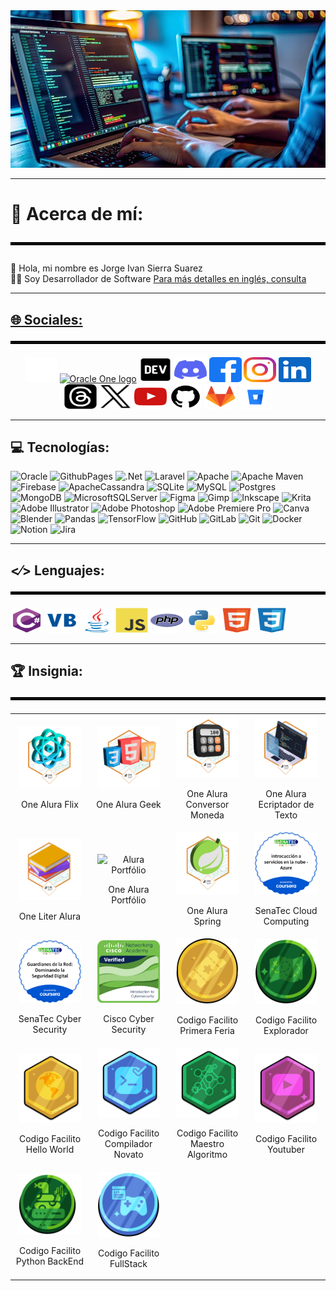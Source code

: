 <div align="center">
<img src="assets/images/techs/jpg/banner/developer.jpg" alt="Banner"/>
</div>

<hr>

# 💫 Acerca de mí:<br><hr style="border: 2px solid black;">
<div align="left">
👋 Hola, mi nombre es Jorge Ivan Sierra Suarez <br>👨‍💻 Soy Desarrollador de Software
<a href="README.md" target="_blank">Para más detalles en inglés, consulta 
</div>

<hr>

## 🌐 Sociales:<br><hr style="border: 2px solid black;">
<!--[![Behance](https://img.shields.io/badge/Behance-1769ff?logo=behance&logoColor=white)](https://behance.net/jissbossh)
[![Discord](https://img.shields.io/badge/Discord-%237289DA.svg?logo=discord&logoColor=white)](https://discord.gg/jissbossh)
[![Facebook](https://img.shields.io/badge/Facebook-%231877F2.svg?logo=Facebook&logoColor=white)](https://facebook.com/jissbossh)
[![Instagram](https://img.shields.io/badge/Instagram-%23E4405F.svg?logo=Instagram&logoColor=white)](https://instagram.com/jissbossh)
[![LinkedIn](https://img.shields.io/badge/LinkedIn-%230077B5.svg?logo=linkedin&logoColor=white)](https://linkedin.com/in/jissbossh)
[![Medium](https://img.shields.io/badge/Medium-12100E?logo=medium&logoColor=white)](https://medium.com/@jissbossh)
[![Pinterest](https://img.shields.io/badge/Pinterest-%23E60023.svg?logo=Pinterest&logoColor=white)](https://pinterest.com/jissbossh) [![Quora](https://img.shields.io/badge/Quora-%23B92B27.svg?logo=Quora&logoColor=white)](https://quora.com/profile/jissbossh)
[![Reddit](https://img.shields.io/badge/Reddit-%23FF4500.svg?logo=Reddit&logoColor=white)](https://reddit.com/user/jissbossh)
[![Stack Overflow](https://img.shields.io/badge/-Stackoverflow-FE7A16?logo=stack-overflow&logoColor=white)](https://stackoverflow.com/users/jissbossh)
[![TikTok](https://img.shields.io/badge/TikTok-%23000000.svg?logo=TikTok&logoColor=white)](https://tiktok.com/@jissbossh)
[![Twitch](https://img.shields.io/badge/Twitch-%239146FF.svg?logo=Twitch&logoColor=white)](https://twitch.tv/jissbossh)
[![X](https://img.shields.io/badge/X-black.svg?logo=X&logoColor=white)](https://x.com/jissbossh)
[![YouTube](https://img.shields.io/badge/YouTube-%23FF0000.svg?logo=YouTube&logoColor=white)](https://youtube.com/@jissbossh)
[![Codepen](https://img.shields.io/badge/Codepen-000000?style=for-the-badge&logo=codepen&logoColor=white)](https://codepen.io/jissbossh)
[![Mastodon](https://img.shields.io/badge/-MASTODON-%232B90D9?style=for-the-badge&logo=mastodon&logoColor=white)](https://mastodon.social/@jissbossh)

<hr>-->

<div align="center">
  <a href="https://app.aluracursos.com/user/jissbossh
" target="_blank"><img src="assets/icons/social/svg/alura/default.svg" width="52" height="40" alt="Alura logo"/></a>
  <a href="https://app.aluracursos.com/emprega-one/profile/jissbossh
" target="_blank"><img src="https://aprende.goodneighbors.cl/wp-content/uploads/2022/02/ONE_logo_rgb-768x408.png" width="52" height="40" alt="Oracle One logo"/></a>
  <a href="https://dev.to/jissbossh" target="_blank"><img src="assets/icons/social/svg/devto/default.svg" width="52" height="40" alt="Dev.To logo"/></a>
  <a href="https://discord.gg/JGSBF8UMup
" target="_blank"><img src="assets/icons/social/svg/discord/default.svg" width="52" height="40" alt="Discord logo"/></a>
  <a href="https://www.facebook.com/jissbossh" target="_blank"><img src="assets/icons/social/svg/facebook/default.svg" width="52" height="40" alt="Facebook logo"/></a>  
  <a href="https://www.instagram.com/jissbossh"><img src="assets/icons/social/svg/instagram/default.svg" width="52" height="40" alt="Instagram logo"/></a>
  <a href="https://www.linkedin.com/in/jissbossh"><img src="assets/icons/social/svg/linkedin/default.svg" width="52" height="40" alt="Linkedin logo"/></a>
  <a href="https://www.threads.net/@jissbossh"><img src="assets/icons/social/svg/threads/default.svg" width="52" height="40" alt="Threads logo"/></a>
  <!--<a href="https://www.tiktok.com/@jissbossh"><img src="assets/icons/social/svg/tiktok/default.svg" width="52" height="40" alt="Tiktok logo"/></a>
  <a href="https://www.twitch.tv/jissbossh"><img src="assets/icons/social/svg/twitch/default.svg" width="52" height="40" alt="Twitch logo"/></a>-->
  <a href="https://x.com/jissbossh"><img src="assets/icons/social/svg/x/default.svg" width="52" height="40" alt="X logo"/></a>
  <a href="https://www.youtube.com/@jissbossh"><img src="assets/icons/social/svg/youtube/default.svg" width="52" height="40" alt="Youtube logo"/></a>
  <a href="https://github.com/jissbossh" target="_blank"><img src="assets/icons/social/svg/github/default.svg" width="52" height="40" alt="GitHUb logo"/></a>
  <a href="https://gitlab.com/jissbossh/jissbossh" target="_blank"><img src="assets/icons/social/svg/gitlab/default.svg" width="52" height="40" alt="GitLab logo"/></a>
  <a href="https://bitbucket.org/jissbossh/jissbossh" target="_blank"><img src="assets/icons/social/svg/bitbucket/default.svg" width="52" height="40" alt="BitBucket logo"/></a>
</div>

<hr>

## 💻 Tecnologías:
<!--![C#](https://img.shields.io/badge/c%23-%23239120.svg?style=for-the-badge&logo=csharp&logoColor=white)
![Java](https://img.shields.io/badge/java-%23ED8B00.svg?style=for-the-badge&logo=openjdk&logoColor=white)
![HTML5](https://img.shields.io/badge/html5-%23E34F26.svg?style=for-the-badge&logo=html5&logoColor=white)
![PHP](https://img.shields.io/badge/php-%23777BB4.svg?style=for-the-badge&logo=php&logoColor=white)
![Python](https://img.shields.io/badge/python-3670A0?style=for-the-badge&logo=python&logoColor=ffdd54)
![JavaScript](https://img.shields.io/badge/javascript-%23323330.svg?style=for-the-badge&logo=javascript&logoColor=%23F7DF1E)
![CSS3](https://img.shields.io/badge/css3-%231572B6.svg?style=for-the-badge&logo=css3&logoColor=white)-->
![Oracle](https://img.shields.io/badge/Oracle-F80000?style=for-the-badge&logo=oracle&logoColor=white)
![GithubPages](https://img.shields.io/badge/github%20pages-121013?style=for-the-badge&logo=github&logoColor=white)
![.Net](https://img.shields.io/badge/.NET-5C2D91?style=for-the-badge&logo=.net&logoColor=white)
![Laravel](https://img.shields.io/badge/laravel-%23FF2D20.svg?style=for-the-badge&logo=laravel&logoColor=white)
![Apache](https://img.shields.io/badge/apache-%23D42029.svg?style=for-the-badge&logo=apache&logoColor=white)
![Apache Maven](https://img.shields.io/badge/Apache%20Maven-C71A36?style=for-the-badge&logo=Apache%20Maven&logoColor=white)
![Firebase](https://img.shields.io/badge/firebase-a08021?style=for-the-badge&logo=firebase&logoColor=ffcd34)
![ApacheCassandra](https://img.shields.io/badge/cassandra-%231287B1.svg?style=for-the-badge&logo=apache-cassandra&logoColor=white)
![SQLite](https://img.shields.io/badge/sqlite-%2307405e.svg?style=for-the-badge&logo=sqlite&logoColor=white)
![MySQL](https://img.shields.io/badge/mysql-4479A1.svg?style=for-the-badge&logo=mysql&logoColor=white)
![Postgres](https://img.shields.io/badge/postgres-%23316192.svg?style=for-the-badge&logo=postgresql&logoColor=white)
![MongoDB](https://img.shields.io/badge/MongoDB-%234ea94b.svg?style=for-the-badge&logo=mongodb&logoColor=white)
![MicrosoftSQLServer](https://img.shields.io/badge/Microsoft%20SQL%20Server-CC2927?style=for-the-badge&logo=microsoft%20sql%20server&logoColor=white) ![Figma](https://img.shields.io/badge/figma-%23F24E1E.svg?style=for-the-badge&logo=figma&logoColor=white)
![Gimp](https://img.shields.io/badge/Gimp-657D8B?style=for-the-badge&logo=gimp&logoColor=FFFFFF)
![Inkscape](https://img.shields.io/badge/Inkscape-e0e0e0?style=for-the-badge&logo=inkscape&logoColor=080A13)
![Krita](https://img.shields.io/badge/Krita-203759?style=for-the-badge&logo=krita&logoColor=EEF37B)
![Adobe Illustrator](https://img.shields.io/badge/adobe%20illustrator-%23FF9A00.svg?style=for-the-badge&logo=adobe%20illustrator&logoColor=white)
![Adobe Photoshop](https://img.shields.io/badge/adobe%20photoshop-%2331A8FF.svg?style=for-the-badge&logo=adobe%20photoshop&logoColor=white)
![Adobe Premiere Pro](https://img.shields.io/badge/Adobe%20Premiere%20Pro-9999FF.svg?style=for-the-badge&logo=Adobe%20Premiere%20Pro&logoColor=white)
![Canva](https://img.shields.io/badge/Canva-%2300C4CC.svg?style=for-the-badge&logo=Canva&logoColor=white)
![Blender](https://img.shields.io/badge/blender-%23F5792A.svg?style=for-the-badge&logo=blender&logoColor=white)
![Pandas](https://img.shields.io/badge/pandas-%23150458.svg?style=for-the-badge&logo=pandas&logoColor=white)
![TensorFlow](https://img.shields.io/badge/TensorFlow-%23FF6F00.svg?style=for-the-badge&logo=TensorFlow&logoColor=white)
![GitHub](https://img.shields.io/badge/github-%23121011.svg?style=for-the-badge&logo=github&logoColor=white)
![GitLab](https://img.shields.io/badge/gitlab-%23181717.svg?style=for-the-badge&logo=gitlab&logoColor=white)
![Git](https://img.shields.io/badge/git-%23F05033.svg?style=for-the-badge&logo=git&logoColor=white)
![Docker](https://img.shields.io/badge/docker-%230db7ed.svg?style=for-the-badge&logo=docker&logoColor=white)
![Notion](https://img.shields.io/badge/Notion-%23000000.svg?style=for-the-badge&logo=notion&logoColor=white)
![Jira](https://img.shields.io/badge/jira-%230A0FFF.svg?style=for-the-badge&logo=jira&logoColor=white)

<hr>

## <⁄> Lenguajes:<br><hr style="border: 2px solid black;">
<div align="left">
<a href="https://learn.microsoft.com/en-us/dotnet/csharp/" target="_blank"><img src="assets/icons/techs/svg/csharp/default.svg" width="52" height="40" alt="C# logo"/></a>
<a href="https://learn.microsoft.com/en-us/dotnet/visual-basic/" target="_blank"><img src="assets/icons/techs/svg/vb/default.svg" width="52" height="40" alt="Visual Basic logo"/></a>
<a href="https://www.oracle.com/java/" target="_blank"><img src="assets/icons/techs/svg/java/default.svg" width="52" height="40" alt="Java logo"/></a>
<a href="https://developer.mozilla.org/en/docs/Web/JavaScript" target="_blank"><img src="assets/icons/techs/svg/javascript/default.svg" width="52" height="40" alt="JavaScript logo"/></a>
<a href="https://www.php.net/manual/en/" target="_blank"><img src="assets/icons/techs/svg/php/default.svg" width="52" height="40" alt="Php logo"/></a>
<a href="https://docs.python.org/3/" target="_blank"><img src="assets/icons/techs/svg/python/default.svg" width="52" height="40" alt="Phython logo"/></a>
<a href="https://developer.mozilla.org/en/docs/Web/HTML" target="_blank"><img src="assets/icons/techs/svg/html/default.svg" width="52" height="40" alt="Html logo"/></a>
<a href="https://developer.mozilla.org/en/docs/Web/CSS" target="_blank"><img src="assets/icons/techs/svg/css/default.svg" width="52" height="40" alt="Css logo"/></a>
</div>

<hr>


## 🏆 Insignia:<br><hr style="border: 2px solid black;">

<table align="center">
  <tr>
    <td align="center" style="width: 15%;">
      <img src="assets/images/insignias/png/Badge-AluraFlix.png" alt="Alura Flix" style="max-width: 100px; width: 100%; height: auto;">
      <br>
      <p>One Alura Flix</p>
    </td>
    <td align="center" style="width: 15%;">
      <img src="assets/images/insignias/png/Badge-AluraGeek.png" alt="Alura Geek" style="max-width: 100px; width: 100%; height: auto;">
      <br>
      <p>One Alura Geek</p>
    </td>
    <td align="center" style="width: 15%;">
      <img src="assets/images/insignias/png/Badge-Conversor.png" alt="Alura Conversor Moneda" style="max-width: 100px; width: 100%; height: auto;">
      <br>
      <p>One Alura Conversor Moneda</p>
    </td>
    <td align="center" style="width: 15%;">
      <img src="assets/images/insignias/png/Badge-Ecriptador.png" alt="Alura Ecriptador de Texto" style="max-width: 100px; width: 100%; height: auto;">
      <br>
      <p>One Alura Ecriptador de Texto</p>
    </td>
  </tr>
  <tr>
    <td align="center" style="width: 25%;">
      <img src="assets/images/insignias/png/Badge-LiterAlura.png" alt="Liter Alura" style="max-width: 100px; width: 100%; height: auto;">
      <br>
      <p>One Liter Alura</p>
    </td>
    <td align="center" style="width: 25%;">
      <img src="assets/images/insignias/png/Badge-Portfólio.png" alt="Alura Portfólio" style="max-width: 100px; width: 100%; height: auto;">
      <br>
      <p>One Alura Portfólio</p>
    </td>
    <td align="center" style="width: 25%;">
      <img src="assets/images/insignias/png/Badge-Spring.png" alt="Alura Spring" style="max-width: 100px; width: 100%; height: auto;">
      <br>
      <p>One Alura Spring</p>
    </td>
    <td align="center" style="width: 25%;">
      <img src="assets/images/insignias/png/Badge-Cloud-Computing.png" alt="Cloud Computing" style="max-width: 100px; width: 100%; height: auto;">
      <br>
      <p>SenaTec Cloud Computing</p>
    </td>
  </tr>
  <tr>
    <td align="center" style="width: 25%;">
      <img src="assets/images/insignias/png/Badge-Cyber-Security.png" alt="Cyber Security" style="max-width: 100px; width: 100%; height: auto;">
      <br>
      <p>SenaTec Cyber Security</p>
    </td>
    <td align="center" style="width: 25%;">
      <img src="assets/images/insignias/png/Badge-Cyber-Security1.png" alt="Cyber Security" style="max-width: 100px; width: 100%; height: auto;">
      <br>
      <p>Cisco Cyber Security</p>
    </td>
    <td align="center" style="width: 25%;">
      <img src="assets/images/insignias/png/Badge-First-Feria.png" alt="Primera Feria" style="max-width: 100px; width: 100%; height: auto;">
      <br>
      <p>Codigo Facilito Primera Feria</p>
    </td>
    <td align="center" style="width: 25%;">
      <img src="assets/images/insignias/png/Badge-Explorador.png" alt="Explorador" style="max-width: 100px; width: 100%; height: auto;">
      <br>
      <p>Codigo Facilito Explorador</p>
    </td>
  </tr>
  <tr>
    <td align="center" style="width: 25%;">
      <img src="assets/images/insignias/png/Badge-Hello-World.png" alt="" style="max-width: 100px; width: 100%; height: auto;">
      <br>
      <p>Codigo Facilito Hello World</p>
    </td>
    <td align="center" style="width: 25%;">
      <img src="assets/images/insignias/png/Badge-Compilador-Novato.png" alt="Compilador Novato" style="max-width: 100px; width: 100%; height: auto;">
      <br>
      <p>Codigo Facilito Compilador Novato</p>
    </td>
    <td align="center" style="width: 25%;">
      <img src="assets/images/insignias/png/Badge-Maestro-de-Algoritmo.png" alt="Maestro Algoritmo" style="max-width: 100px; width: 100%; height: auto;">
      <br>
      <p>Codigo Facilito Maestro Algoritmo</p>
    </td>
    <td align="center" style="width: 25%;">
      <img src="assets/images/insignias/png/Badge-Youtuber.png" alt="Youtuber" style="max-width: 100px; width: 100%; height: auto;">
      <br>
      <p>Codigo Facilito Youtuber</p>
    </td>
  </tr>
  <tr>
    <td align="center" style="width: 25%;">
      <img src="assets/images/insignias/png/Badge-Python-Backend.png" alt="Python BackEnd" style="max-width: 100px; width: 100%; height: auto;">
      <br>
      <p>Codigo Facilito Python BackEnd</p>
    </td>
    <td align="center" style="width: 25%;">
      <img src="assets/images/insignias/png/Badge-Fullstack.png" alt="FullStack" style="max-width: 100px; width: 100%; height: auto;">
      <br>
      <p>Codigo Facilito FullStack</p>
    </td>
    <!--
    <td align="center" style="width: 25%;">
      <img src="assets/images/insignias/png/Badge-Maestro-de-Algoritmo.png" alt="" style="max-width: 100px; width: 100%; height: auto;">
      <br>
      <p></p>
    </td>
    <td align="center" style="width: 25%;">
      <img src="assets/images/insignias/png/Badge-Youtuber.png" alt="" style="max-width: 100px; width: 100%; height: auto;">
      <br>
      <p></p>
    </td>
    -->
  </tr>
</table>

<!--
<div align="left">
<img src="assets/images/insignias/png/Badge-AluraFlix.png" width="100" height="100" alt="Alura Flix"/>
<img src="assets/images/insignias/png/Badge-AluraGeek.png" width="100" height="100" alt="Alura Geek"/>
<img src="assets/images/insignias/png/Badge-Conversor.png" width="100" height="100" alt="Conversor"/>
<img src="assets/images/insignias/png/Badge-Ecriptador.png" width="100" height="100" alt="Ecriptador"/>  
<img src="assets/images/insignias/png/Badge-LiterAlura.png" width="100" height="100" alt="Liter Alura"/>  
<img src="assets/images/insignias/png/Badge-Portfólio.png" width="100" height="100" alt="Portfólio"/>  
<img src="assets/images/insignias/png/Badge-Spring.png" width="100" height="100" alt="Spring"/>  
<img src="assets/images/insignias/png/Badge-Cloud-Computing.png" width="100" height="100" alt="Cloud Computing"/>
<img src="assets/images/insignias/png/Badge-Cyber-Security.png" width="100" height="100" alt="Cyber Security"/>
  
<img src="assets/images/insignias/png/Badge-Cyber-Security1.png" width="100" height="100" alt="Cyber Security"/> 
<img src="assets/images/insignias/png/Badge-First-Feria.png" width="100" height="100" alt="First-Feria"/>

</div>

<hr>

## 📊 Estadísticas de GitHub:
<div align="left"> 
  <div align="left">
    <img width="500" height="200" src="https://github-readme-stats.vercel.app/api?username=jissbossh&theme=radical&hide_border=false&include_all_commits=true&count_private=true&card_width=500" alt="Github Stats"/>
    </div>
    <div width="500" height="200" align="left">
      <img src="https://github-readme-stats.vercel.app/api/top-langs/?username=jissbossh&theme=radical&hide_border=false&include_all_commits=true&count_private=true&card_width=500"alt="Top Langs"/>
      </div>
      <div width="500" height="300" align="left">
        <img src="https://github-readme-streak-stats.herokuapp.com/?user=jissbossh&theme=radical&hide_border=false&card_width=500&card_height=200" alt="Readme Streak-Stats"/>
      </div>    
</div>

<hr>

## 🔝 Repositorio más Contribuido:
<div align="left"><img src="https://github-contributor-stats.vercel.app/api?username=jissbossh&limit=5&theme=radical&combine_all_yearly_contributions=true&hide_contributor_rank=false"/>
</div>

<hr>

## 🏆 Trofeos de GitHub:
<div align="center">
  <img src="https://github-profile-trophy.vercel.app/?username=jissbossh&theme=radical&no-frame=false&no-bg=false&margin-w=4"/>
</div>

<hr>

## 🧿 Visitantes:
<div align="center">
  <img src="https://visitor-badge.laobi.icu/badge?page_id=jissbossh.jissbossh&theme=radical&format=true" alt="Visitor badge"/>
  </div>
<div align="center">
  <img src="https://komarev.com/ghpvc/?username=jissbossh&theme=radical&format=true" alt="Visitor badge"/>
  </div>
</div>

<hr>

## 👁 Vistos:
<div align="center"><img src="https://profile-counter.glitch.me/jissbossh/count.svg?&theme=radical&format=true" height="40" width="200" alt="Visitor badge"/><hr>
</div>--> 

<!--
Here are some ideas to get you started:

- 🔭 I’m currently working on ...
- 🌱 I’m currently learning ...
- 👯 I’m looking to collaborate on ...
- 🤔 I’m looking for help with ...
- 💬 Ask me about ...
- 📫 How to reach me: ...
- 😄 Pronouns: ...
- ⚡ Fun fact: ...
-->
